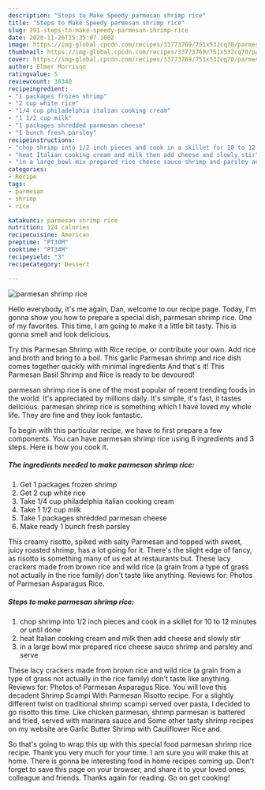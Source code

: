 ```yaml
---
description: "Steps to Make Speedy parmesan shrimp rice"
title: "Steps to Make Speedy parmesan shrimp rice"
slug: 291-steps-to-make-speedy-parmesan-shrimp-rice
date: 2020-11-26T15:35:07.100Z
image: https://img-global.cpcdn.com/recipes/33773769/751x532cq70/parmesan-shrimp-rice-recipe-main-photo.jpg
thumbnail: https://img-global.cpcdn.com/recipes/33773769/751x532cq70/parmesan-shrimp-rice-recipe-main-photo.jpg
cover: https://img-global.cpcdn.com/recipes/33773769/751x532cq70/parmesan-shrimp-rice-recipe-main-photo.jpg
author: Elmer Morrison
ratingvalue: 5
reviewcount: 30340
recipeingredient:
- "1 packages frozen shrimp"
- "2 cup white rice"
- "1/4 cup philadelphia italian cooking cream"
- "1 1/2 cup milk"
- "1 packages shredded parmesan cheese"
- "1 bunch fresh parsley"
recipeinstructions:
- "chop shrimp into 1/2 inch pieces and cook in a skillet for 10 to 12 minutes or until done"
- "heat Italian cooking cream and milk then add cheese and slowly stir"
- "in a large bowl mix prepared rice cheese sauce shrimp and parsley and serve"
categories:
- Recipe
tags:
- parmesan
- shrimp
- rice

katakunci: parmesan shrimp rice 
nutrition: 124 calories
recipecuisine: American
preptime: "PT30M"
cooktime: "PT34M"
recipeyield: "3"
recipecategory: Dessert

---
```



![parmesan shrimp rice](https://img-global.cpcdn.com/recipes/33773769/751x532cq70/parmesan-shrimp-rice-recipe-main-photo.jpg)

Hello everybody, it's me again, Dan, welcome to our recipe page. Today, I'm gonna show you how to prepare a special dish, parmesan shrimp rice. One of my favorites. This time, I am going to make it a little bit tasty. This is gonna smell and look delicious.

Try this Parmesan Shrimp with Rice recipe, or contribute your own. Add rice and broth and bring to a boil. This garlic Parmesan shrimp and rice dish comes together quickly with minimal ingredients And that&#39;s it! This Parmesan Basil Shrimp and Rice is ready to be devoured!

parmesan shrimp rice is one of the most popular of recent trending foods in the world. It's appreciated by millions daily. It's simple, it's fast, it tastes delicious. parmesan shrimp rice is something which I have loved my whole life. They are fine and they look fantastic.


To begin with this particular recipe, we have to first prepare a few components. You can have parmesan shrimp rice using 6 ingredients and 3 steps. Here is how you cook it.

<!--inarticleads1-->

##### The ingredients needed to make parmesan shrimp rice:

1. Get 1 packages frozen shrimp
1. Get 2 cup white rice
1. Take 1/4 cup philadelphia italian cooking cream
1. Take 1 1/2 cup milk
1. Take 1 packages shredded parmesan cheese
1. Make ready 1 bunch fresh parsley


This creamy risotto, spiked with salty Parmesan and topped with sweet, juicy roasted shrimp, has a lot going for it. There&#39;s the slight edge of fancy, as risotto is something many of us eat at restaurants but. These lacy crackers made from brown rice and wild rice (a grain from a type of grass not actually in the rice family) don&#39;t taste like anything. Reviews for: Photos of Parmesan Asparagus Rice. 

<!--inarticleads2-->

##### Steps to make parmesan shrimp rice:

1. chop shrimp into 1/2 inch pieces and cook in a skillet for 10 to 12 minutes or until done
1. heat Italian cooking cream and milk then add cheese and slowly stir
1. in a large bowl mix prepared rice cheese sauce shrimp and parsley and serve


These lacy crackers made from brown rice and wild rice (a grain from a type of grass not actually in the rice family) don&#39;t taste like anything. Reviews for: Photos of Parmesan Asparagus Rice. You will love this decadent Shrimp Scampi With Parmesan Risotto recipe. For a slightly different twist on traditional shrimp scampi served over pasta, I decided to go risotto this time. Like chicken parmesan, shrimp parmesan is battered and fried, served with marinara sauce and Some other tasty shrimp recipes on my website are Garlic Butter Shrimp with Cauliflower Rice and. 

So that's going to wrap this up with this special food parmesan shrimp rice recipe. Thank you very much for your time. I am sure you will make this at home. There is gonna be interesting food in home recipes coming up. Don't forget to save this page on your browser, and share it to your loved ones, colleague and friends. Thanks again for reading. Go on get cooking!
